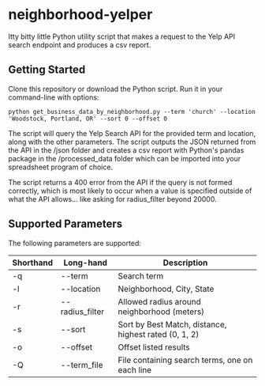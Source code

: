 # neighborhood-yelper
Itty bitty little Python utility script that makes a request to the Yelp API search endpoint and produces a csv report.

## Getting Started
Clone this repository or download the Python script.  Run it in your command-line with options:

```
python get_business_data_by_neighborhood.py --term 'church' --location 'Woodstock, Portland, OR' --sort 0 --offset 0
```

The script will query the Yelp Search API for the provided term and location, along with the other parameters.  The script outputs the JSON returned from the API in the /json folder and creates a csv report with Python's pandas package in the /processed_data folder which can be imported into your spreadsheet program of choice.

The script returns a 400 error from the API if the query is not formed correctly, which is most likely to occur when a value is specified outside of what the API allows... like asking for radius_filter beyond 20000.

## Supported Parameters
The following parameters are supported:

|Shorthand | Long-hand | Description |
|----------|-----------|-------------|
|-q |--term          |Search term  |
|-l |--location      |Neighborhood, City, State |
|-r |--radius_filter |Allowed radius around neighborhood (meters) |
|-s |--sort          |Sort by Best Match, distance, highest rated (0, 1, 2) |
|-o |--offset        |Offset listed results |
|-Q |--term_file     |File containing search terms, one on each line |
